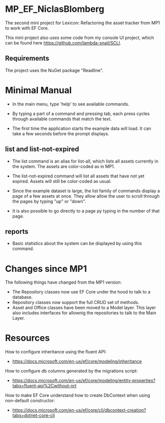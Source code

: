 # MP_EF_NiclasBlomberg
 
The second mini project for Lexicon: Refactoring the asset tracker from MP1 to work with EF Core.

This mini project also uses some code from my console UI project, which can be found here https://github.com/lambda-snail/SCLI.

## Requirements

The project uses the NuGet package "Readline".

# Minimal Manual

* In the main menu, type 'help' to see available commands.

* By typing a part of a command and pressing tab, each press cycles through available commands that match the text.

* The first time the application starts the example data will load. It can take a few seconds before the prompt displays.

## list and list-not-expired

* The list command is an alias for list-all, which lists all assets currently in the system. The assets are color-coded as in MP1.

* The list-not-expired command will list all assets that have not yet expired. Assets will still be color-coded as usual.

* Since the example dataset is large, the list family of commands display a page of a few assets at once. They allow allow the user to scroll through the pages by typing "up" or "down".

* It is also possible to go directly to a page py typing in the number of that page.

## reports

* Basic statistics about the system can be displayed by using this command.

# Changes since MP1

The following things have changed from the MP1 version:

* The Repository classes now use EF Core under the hood to talk to a database.
* Repository classes now support the full CRUD set of methods.
* Asset and Office classes have been moved to a Model layer. This layer also includes interfaces for allownig the repositories to talk to the Main Layer.

# Resources

How to configure inheritance using the fluent API:
* https://docs.microsoft.com/en-us/ef/core/modeling/inheritance

How to configure db columns generated by the migrations script:
* https://docs.microsoft.com/en-us/ef/core/modeling/entity-properties?tabs=fluent-api%2Cwithout-nrt

How to make EF Core understand how to create DbContext when using non-default constructor:
* https://docs.microsoft.com/en-us/ef/core/cli/dbcontext-creation?tabs=dotnet-core-cli